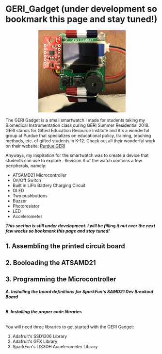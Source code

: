 # GERI_Gadget (under development so bookmark this page and stay tuned!)

<p align="center">
  <img src="https://github.com/hoilett/GERI_Gadget/blob/master/images/RevA/img01-smaller-02.jpg?raw=true" alt="GERI Gadget Rev A"/>
</p>

The GERI Gadget is a small smartwatch I made for students taking my Biomedical Instrumentation class during GERI Summer Residential 2018. GERI stands for Gifted Education Resource Institute and it's a wonderful group at Purdue that specializes on educational policy, training, teaching methods, etc. of gifted students in K-12. Check out all their wonderful work on their website: [Purdue GERI](https://www.education.purdue.edu/geri/)


Anyways, my inspiration for the smartwatch was to create a device that students can use to explore . Revision A of the watch contains a few peripherals, namely:
* ATSAMD21 Microcontroller
* On/Off Switch
* Built in LiPo Battery Charging Circuit
* OLED
* Two pushbuttons
* Buzzer
* Photoresistor
* LED
* Accelerometer


_**This section is still under development. I will be filling it out over the next few weeks so bookmark this page and stay tuned!**_

## 1. Assembling the printed circuit board

## 2. Booloading the ATSAMD21

## 3. Programming the Microcontroller
###### **A. Installing the board definitions for SparkFun's SAMD21 Dev Breakout Board**
###### **B. Installing the proper code libraries**
You will need three libraries to get started with the GERI Gadget:
1. Adafruit's SSD1306 Library
2. Adafruit's GFX Library
3. SparkFun's LIS3DH Accelerometer Library
